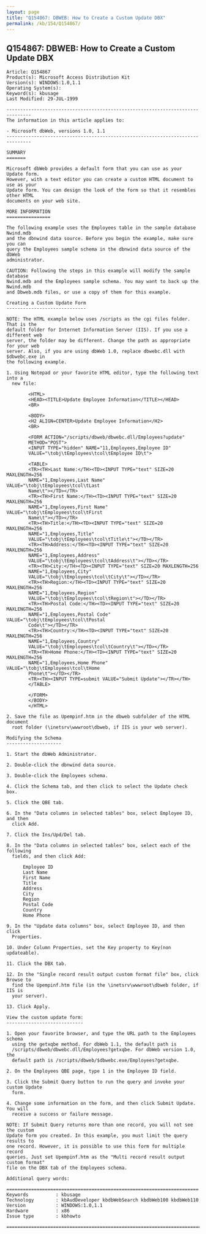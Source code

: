 ```yaml
---
layout: page
title: "Q154867: DBWEB: How to Create a Custom Update DBX"
permalink: /kb/154/Q154867/
---
```


## Q154867: DBWEB: How to Create a Custom Update DBX

	Article: Q154867
	Product(s): Microsoft Access Distribution Kit
	Version(s): WINDOWS:1.0,1.1
	Operating System(s): 
	Keyword(s): kbusage
	Last Modified: 29-JUL-1999
	
	-------------------------------------------------------------------------------
	The information in this article applies to:
	
	- Microsoft dbWeb, versions 1.0, 1.1 
	-------------------------------------------------------------------------------
	
	SUMMARY
	=======
	
	Microsoft dbWeb provides a default form that you can use as your Update form.
	However, with a text editor you can create a custom HTML document to use as your
	Update form. You can design the look of the form so that it resembles other HTML
	documents on your web site.
	
	MORE INFORMATION
	================
	
	The following example uses the Employees table in the sample database Nwind.mdb
	and the dbnwind data source. Before you begin the example, make sure you can
	query the Employees sample schema in the dbnwind data source of the dbWeb
	administrator.
	
	CAUTION: Following the steps in this example will modify the sample database
	Nwind.mdb and the Employees sample schema. You may want to back up the Nwind.mdb
	and Dbweb.mdb files, or use a copy of them for this example.
	
	Creating a Custom Update Form
	-----------------------------
	
	NOTE: The HTML example below uses /scripts as the cgi files folder. That is the
	default folder for Internet Information Server (IIS). If you use a different web
	server, the folder may be different. Change the path as appropriate for your web
	server. Also, if you are using dbWeb 1.0, replace dbwebc.dll with $dbwebc.exe in
	the following example.
	
	1. Using Notepad or your favorite HTML editor, type the following text into a
	  new file:
	
	        <HTML>
	        <HEAD><TITLE>Update Employee Information</TITLE></HEAD>
	        <BR>
	
	        <BODY>
	        <H2 ALIGN=CENTER>Update Employee Information</H2>
	        <BR>
	
	        <FORM ACTION="/scripts/dbweb/dbwebc.dll/Employees?update"
	        METHOD="POST">
	        <INPUT TYPE="hidden" NAME="11,Employees,Employee ID"
	        VALUE="\tobj\tEmployees\tcol\tEmployee ID\t">
	
	        <TABLE>
	        <TR><TH>Last Name:</TH><TD><INPUT TYPE="text" SIZE=20 MAXLENGTH=256
	        NAME="1,Employees,Last Name" VALUE="\tobj\tEmployees\tcol\tLast
	        Name\t"></TD></TR>
	        <TR><TH>First Name:</TH><TD><INPUT TYPE="text" SIZE=20 MAXLENGTH=256
	        NAME="1,Employees,First Name" VALUE="\tobj\tEmployees\tcol\tFirst
	        Name\t"></TD></TR>
	        <TR><TH>Title:</TH><TD><INPUT TYPE="text" SIZE=20 MAXLENGTH=256
	        NAME="1,Employees,Title"
	        VALUE="\tobj\tEmployees\tcol\tTitle\t"></TD></TR>
	        <TR><TH>Address:</TH><TD><INPUT TYPE="text" SIZE=20 MAXLENGTH=256
	        NAME="1,Employees,Address"
	        VALUE="\tobj\tEmployees\tcol\tAddress\t"></TD></TR>
	        <TR><TH>City:</TH><TD><INPUT TYPE="text" SIZE=20 MAXLENGTH=256
	        NAME="1,Employees,City"
	        VALUE="\tobj\tEmployees\tcol\tCity\t"></TD></TR>
	        <TR><TH>Region:</TH><TD><INPUT TYPE="text" SIZE=20 MAXLENGTH=256
	        NAME="1,Employees,Region"
	        VALUE="\tobj\tEmployees\tcol\tRegion\t"></TD></TR>
	        <TR><TH>Postal Code:</TH><TD><INPUT TYPE="text" SIZE=20 MAXLENGTH=256
	        NAME="1,Employees,Postal Code" VALUE="\tobj\tEmployees\tcol\tPostal
	        Code\t"></TD></TR>
	        <TR><TH>Country:</TH><TD><INPUT TYPE="text" SIZE=20 MAXLENGTH=256
	        NAME="1,Employees,Country"
	        VALUE="\tobj\tEmployees\tcol\tCountry\t"></TD></TR>
	        <TR><TH>Home Phone:</TH><TD><INPUT TYPE="text" SIZE=20 MAXLENGTH=256
	        NAME="1,Employees,Home Phone" VALUE="\tobj\tEmployees\tcol\tHome
	        Phone\t"></TD></TR>
	        <TR><TH><INPUT TYPE=submit VALUE="Submit Update"></TR></TH>
	        </TABLE>
	
	        </FORM>
	        </BODY>
	        </HTML>
	
	2. Save the file as Upempinf.htm in the dbweb subfolder of the HTML document
	  root folder (\inetsrv\wwwroot\dbweb, if IIS is your web server).
	
	Modifying the Schema
	--------------------
	
	1. Start the dbWeb Administrator.
	
	2. Double-click the dbnwind data source.
	
	3. Double-click the Employees schema.
	
	4. Click the Schema tab, and then click to select the Update check box.
	
	5. Click the QBE tab.
	
	6. In the "Data columns in selected tables" box, select Employee ID, and then
	  click Add.
	
	7. Click the Ins/Upd/Del tab.
	
	8. In the "Data columns in selected tables" box, select each of the following
	  fields, and then click Add:
	
	      Employee ID
	      Last Name
	      First Name
	      Title
	      Address
	      City
	      Region
	      Postal Code
	      Country
	      Home Phone
	
	9. In the "Update data columns" box, select Employee ID, and then click
	  Properties.
	
	10. Under Column Properties, set the Key property to Key(non updateable).
	
	11. Click the DBX tab.
	
	12. In the "Single record result output custom format file" box, click Browse to
	  find the Upempinf.htm file (in the \inetsrv\wwwroot\dbweb folder, if IIS is
	  your server).
	
	13. Click Apply.
	
	View the custom update form:
	----------------------------
	
	1. Open your favorite browser, and type the URL path to the Employees schema
	  using the getxqbe method. For dbWeb 1.1, the default path is
	  /scripts/dbweb/dbwebc.dll/Employees?getxqbe. For dbWeb version 1.0, the
	  default path is /scripts/dbweb/$dbwebc.exe/Employees?getxqbe.
	
	2. On the Employees QBE page, type 1 in the Employee ID field.
	
	3. Click the Submit Query button to run the query and invoke your custom Update
	  form.
	
	4. Change some information on the form, and then click Submit Update. You will
	  receive a success or failure message.
	
	NOTE: If Submit Query returns more than one record, you will not see the custom
	Update form you created. In this example, you must limit the query results to
	one record. However, it is possible to use this form for multiple record
	queries. Just set Upempinf.htm as the "Multi record result output custom format"
	file on the DBX tab of the Employees schema.
	
	Additional query words:
	
	======================================================================
	Keywords          : kbusage 
	Technology        : kbAudDeveloper kbdbWebSearch kbdbWeb100 kbdbWeb110
	Version           : WINDOWS:1.0,1.1
	Hardware          : x86
	Issue type        : kbhowto
	
	=============================================================================
	
